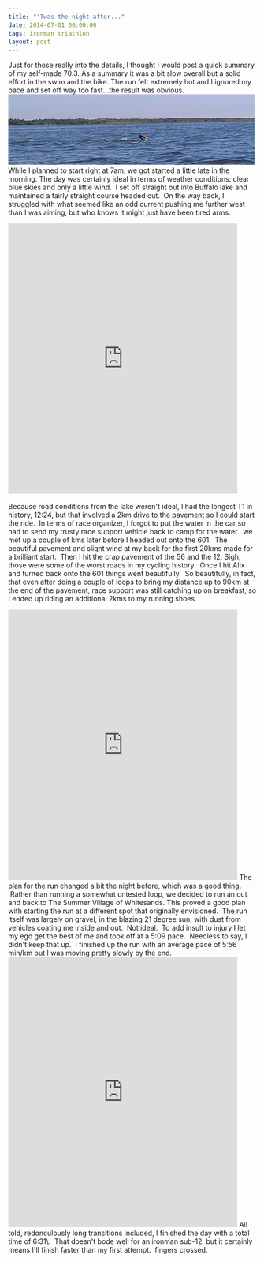 ```yaml
---
title: "'Twas the night after..."
date: 2014-07-01 00:00:00 
tags: ironman triathlon
layout: post
---
```

Just for those really into the details, I thought I would post a quick summary of my self-made 70.3\.  As a summary it was a bit slow overall but a solid effort in the swim and the bike.  The run felt extremely hot and I ignored my pace and set off way too fast...the result was obvious. 
![](/content/images/2014/Aug/swim.jpg)
While I planned to start right at 7am, we got started a little late in the morning. The day was certainly ideal in terms of weather conditions: clear blue skies and only a little wind. &nbsp;I set off straight out into Buffalo lake and maintained a fairly straight course headed out. &nbsp;On the way back, I struggled with what seemed like an odd current pushing me further west than I was aiming, but who knows it might just have been tired arms.

<iframe frameborder="0" height="548" src="http://connect.garmin.com:80/activity/embed/533076919" width="465"></iframe>

Because road conditions from the lake weren't ideal, I had the longest T1 in history, 12:24, but that involved a 2km drive to the pavement so I could start the ride. &nbsp;In terms of race organizer, I forgot to put the water in the car so had to send my trusty race support vehicle back to camp for the water...we met up a couple of kms later before I headed out onto the 601\. &nbsp;The beautiful pavement and slight wind at my back for the first 20kms made for a brilliant start. &nbsp;Then I hit the crap pavement of the 56 and the 12\. Sigh, those were some of the worst roads in my cycling history. &nbsp;Once I hit Alix and turned back onto the 601 things went beautifully. &nbsp;So beautifully, in fact, that even after doing a couple of loops to bring my distance up to 90km at the end of the pavement, race support was still catching up on breakfast, so I ended up riding an additional 2kms to my running shoes.

<iframe frameborder="0" height="548" src="http://connect.garmin.com:80/activity/embed/533073741" width="465"></iframe>
The plan for the run changed a bit the night before, which was a good thing. &nbsp;Rather than running a somewhat untested loop, we decided to run an out and back to The Summer Village of Whitesands. This proved a good plan with starting the run at a different spot that originally envisioned. &nbsp;The run itself was largely on gravel, in the blazing 21 degree sun, with dust from vehicles coating me inside and out. &nbsp;Not ideal. &nbsp;To add insult to injury I let my ego get the best of me and took off at a 5:09 pace. &nbsp;Needless to say, I didn't keep that up. &nbsp;I finished up the run with an average pace of 5:56 min/km but I was moving pretty slowly by the end.

<iframe frameborder="0" height="548" src="http://connect.garmin.com:80/activity/embed/533073750" width="465"></iframe>
All told, redonculously long transitions included, I finished the day with a total time of 6:31\. &nbsp;That doesn't bode well for an ironman sub-12, but it certainly means I'll finish faster than my first attempt. &nbsp;fingers crossed.
